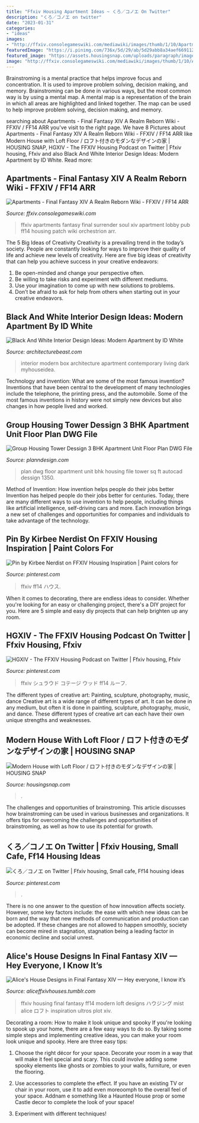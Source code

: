 ```yaml
---
title: "Ffxiv Housing Apartment Ideas ~ くろ／コノエ On Twitter"
description: "くろ／コノエ on twitter"
date: "2023-01-31"
categories:
- "ideas"
images:
- "http://ffxiv.consolegameswiki.com/mediawiki/images/thumb/1/10/Apartments_lobby1.png/400px-Apartments_lobby1.png"
featuredImage: "https://i.pinimg.com/736x/5d/29/ab/5d29abb8a34aef669112af39e048b451.jpg"
featured_image: "https://assets.housingsnap.com/uploads/paragraph/image/20798/4ec3a4517e951461d5cec486ba9ca42f_watermark.jpg"
image: "http://ffxiv.consolegameswiki.com/mediawiki/images/thumb/1/10/Apartments_lobby1.png/400px-Apartments_lobby1.png"
---
```



Brainstroming is a mental practice that helps improve focus and concentration. It is used to improve problem solving, decision making, and memory. Brainstroming can be done in various ways, but the most common way is by using a mental map. A mental map is a representation of the brain in which all areas are highlighted and linked together. The map can be used to help improve problem solving, decision making, and memory.

	

		
searching about Apartments - Final Fantasy XIV A Realm Reborn Wiki - FFXIV / FF14 ARR you've visit to the right page. We have 8 Pictures about Apartments - Final Fantasy XIV A Realm Reborn Wiki - FFXIV / FF14 ARR like Modern House with Loft Floor / ロフト付きのモダンなデザインの家 | HOUSING SNAP, HGXIV - The FFXIV Housing Podcast on Twitter | Ffxiv housing, Ffxiv and also Black And White Interior Design Ideas: Modern Apartment by ID White. Read more:
		
    
## Apartments - Final Fantasy XIV A Realm Reborn Wiki - FFXIV / FF14 ARR

<img loading=lazy src="http://ffxiv.consolegameswiki.com/mediawiki/images/thumb/1/10/Apartments_lobby1.png/400px-Apartments_lobby1.png" onerror="this.onerror=null;this.src='https://tse4.mm.bing.net/th?id=OIP.9N3tYULZFu8JU0YwEj6L8QAAAA&amp;pid=15.1';" alt="Apartments - Final Fantasy XIV A Realm Reborn Wiki - FFXIV / FF14 ARR">

_Source: ffxiv.consolegameswiki.com_

>ffxiv apartments fantasy final surrender soul xiv apartment lobby pub ff14 housing patch wiki orchestrion arr. 

	

The 5 Big Ideas of Creativity
Creativity is a prevailing trend in the today’s society. People are constantly looking for ways to improve their quality of life and achieve new levels of creativity. Here are five big ideas of creativity that can help you achieve success in your creative endeavors: 
1. Be open-minded and change your perspective often.
2. Be willing to take risks and experiment with different mediums.
3. Use your imagination to come up with new solutions to problems.
4. Don’t be afraid to ask for help from others when starting out in your creative endeavors.

    
## Black And White Interior Design Ideas: Modern Apartment By ID White

<img loading=lazy src="https://www.architecturebeast.com/wp-content/uploads/2017/05/Black-And-White-Interior-Design-Ideas-Modern-Apartment-by-ID-White-on-Architecture-Beast-09-min.jpg" onerror="this.onerror=null;this.src='https://tse1.mm.bing.net/th?id=OIP.iwdLrP1u3dmXbjvissj0jQHaJ3&amp;pid=15.1';" alt="Black And White Interior Design Ideas: Modern Apartment by ID White">

_Source: architecturebeast.com_

>interior modern box architecture apartment contemporary living dark myhouseidea. 

	

Technology and invention: What are some of the most famous invention?
Inventions that have been central to the development of many technologies include the telephone, the printing press, and the automobile. Some of the most famous inventions in history were not simply new devices but also changes in how people lived and worked.

    
## Group Housing Tower Dessign 3 BHK Apartment Unit Floor Plan DWG File

<img loading=lazy src="https://www.planndesign.com/sites/default/files/styles/1200x620/public/2021/03/group-housing-tower-dessign-3-bhk-apartment-unit-floor-plan-dwg-file-1350-sq-ft-.jpg?itok=nBS3n7-w" onerror="this.onerror=null;this.src='https://tse1.mm.bing.net/th?id=OIP.C4ldtKcw63Kk9Khs5SsBjAHaD0&amp;pid=15.1';" alt="Group Housing Tower Dessign 3 BHK Apartment Unit Floor Plan DWG File">

_Source: planndesign.com_

>plan dwg floor apartment unit bhk housing file tower sq ft autocad dessign 1350. 

	

Method of Invention: How invention helps people do their jobs better
Invention has helped people do their jobs better for centuries. Today, there are many different ways to use invention to help people, including things like artificial intelligence, self-driving cars and more. Each innovation brings a new set of challenges and opportunities for companies and individuals to take advantage of the technology.

    
## Pin By Kirbee Nerdist On FFXIV Housing Inspiration | Paint Colors For

<img loading=lazy src="https://i.pinimg.com/736x/38/fc/ee/38fcee109c8f430e9d675d8ab0bd9dde.jpg" onerror="this.onerror=null;this.src='https://tse2.mm.bing.net/th?id=OIP.jxhAZoauM8kc4YIb-UCG_gHaEK&amp;pid=15.1';" alt="Pin by Kirbee Nerdist on FFXIV Housing Inspiration | Paint colors for">

_Source: pinterest.com_

>ffxiv ff14 ハウス. 

	

When it comes to decorating, there are endless ideas to consider. Whether you're looking for an easy or challenging project, there's a DIY project for you. Here are 5 simple and easy diy projects that can help brighten up any room.

    
## HGXIV - The FFXIV Housing Podcast On Twitter | Ffxiv Housing, Ffxiv

<img loading=lazy src="https://i.pinimg.com/736x/4d/70/b5/4d70b5897e830dc37d9ab3d4caf2127a.jpg" onerror="this.onerror=null;this.src='https://tse1.mm.bing.net/th?id=OIP.BiSMeWhQ4sx358GqvZ_i8wHaEK&amp;pid=15.1';" alt="HGXIV - The FFXIV Housing Podcast on Twitter | Ffxiv housing, Ffxiv">

_Source: pinterest.com_

>ffxiv シュラウド コテージ ウッド ff14 ルーフ. 

	

The different types of creative art: Painting, sculpture, photography, music, dance
Creative art is a wide range of different types of art. It can be done in any medium, but often it is done in painting, sculpture, photography, music, and dance. These different types of creative art can each have their own unique strengths and weaknesses.

    
## Modern House With Loft Floor / ロフト付きのモダンなデザインの家 | HOUSING SNAP

<img loading=lazy src="https://assets.housingsnap.com/uploads/paragraph/image/20798/4ec3a4517e951461d5cec486ba9ca42f_watermark.jpg" onerror="this.onerror=null;this.src='https://tse2.mm.bing.net/th?id=OIP.XxTPS43GnCzXMnZfTCcXHgHaEK&amp;pid=15.1';" alt="Modern House with Loft Floor / ロフト付きのモダンなデザインの家 | HOUSING SNAP">

_Source: housingsnap.com_

>. 

	

The challenges and opportunities of brainstroming.
This article discusses how brainstroming can be used in various businesses and organizations. It offers tips for overcoming the challenges and opportunities of brainstroming, as well as how to use its potential for growth.

    
## くろ／コノエ On Twitter | Ffxiv Housing, Small Cafe, Ff14 Housing Ideas

<img loading=lazy src="https://i.pinimg.com/736x/5d/29/ab/5d29abb8a34aef669112af39e048b451.jpg" onerror="this.onerror=null;this.src='https://tse3.mm.bing.net/th?id=OIP.BXgzmCzLSA1nqsfpdJZ3DgHaEK&amp;pid=15.1';" alt="くろ／コノエ on Twitter | Ffxiv housing, Small cafe, Ff14 housing ideas">

_Source: pinterest.com_

>. 

	

There is no one answer to the question of how innovation affects society. However, some key factors include: the ease with which new ideas can be born and the way that new methods of communication and production can be adopted. If these changes are not allowed to happen smoothly, society can become mired in stagnation, stagnation being a leading factor in economic decline and social unrest.

    
## Alice&#039;s House Designs In Final Fantasy XIV — Hey Everyone, I Know It’s

<img loading=lazy src="https://66.media.tumblr.com/089b711e0dc552a602b2a7b46cf9d3e0/tumblr_pavyu0PiSQ1wheh1to10_1280.png" onerror="this.onerror=null;this.src='https://tse4.mm.bing.net/th?id=OIP.nl5oFeujb_AjZLSoVcwyfQHaEK&amp;pid=15.1';" alt="Alice&#039;s House Designs in Final Fantasy XIV — Hey everyone, I know it’s">

_Source: aliceffxivhouses.tumblr.com_

>ffxiv housing final fantasy ff14 modern loft designs ハウジング mist alice ロフト inspiration ultros plot xiv. 

	

Decorating a room: How to make it look unique and spooky
If you're looking to spook up your home, there are a few easy ways to do so. By taking some simple steps and implementing creative ideas, you can make your room look unique and spooky. Here are three easy tips:
1. Choose the right décor for your space. Decorate your room in a way that will make it feel special and scary. This could involve adding some spooky elements like ghosts or zombies to your walls, furniture, or even the flooring.

2. Use accessories to complete the effect. If you have an existing TV or chair in your room, use it to add even moreoomph to the overall feel of your space. Addnam e something like a Haunted House prop or some Castle decor to complete the look of your space!

3. Experiment with different techniques!

